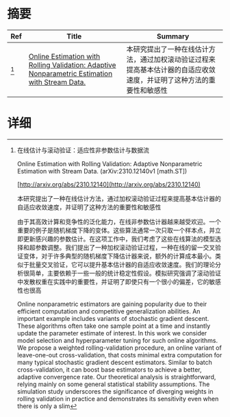 # 摘要

| Ref | Title | Summary |
| --- | --- | --- |
| [^1] | [Online Estimation with Rolling Validation: Adaptive Nonparametric Estimation with Stream Data.](http://arxiv.org/abs/2310.12140) | 本研究提出了一种在线估计方法，通过加权滚动验证过程来提高基本估计器的自适应收敛速度，并证明了这种方法的重要性和敏感性 |

# 详细

[^1]: 在线估计与滚动验证：适应性非参数估计与数据流

    Online Estimation with Rolling Validation: Adaptive Nonparametric Estimation with Stream Data. (arXiv:2310.12140v1 [math.ST])

    [http://arxiv.org/abs/2310.12140](http://arxiv.org/abs/2310.12140)

    本研究提出了一种在线估计方法，通过加权滚动验证过程来提高基本估计器的自适应收敛速度，并证明了这种方法的重要性和敏感性

    

    由于其高效计算和竞争性的泛化能力，在线非参数估计器越来越受欢迎。一个重要的例子是随机梯度下降的变体。这些算法通常一次只取一个样本点，并立即更新感兴趣的参数估计。在这项工作中，我们考虑了这些在线算法的模型选择和超参数调整。我们提出了一种加权滚动验证过程，一种在线的留一交叉验证变体，对于许多典型的随机梯度下降估计器来说，额外的计算成本最小。类似于批量交叉验证，它可以提升基本估计器的自适应收敛速度。我们的理论分析很简单，主要依赖于一些一般的统计稳定性假设。模拟研究强调了滚动验证中发散权重在实践中的重要性，并证明了即使只有一个很小的偏差，它的敏感性也很高

    Online nonparametric estimators are gaining popularity due to their efficient computation and competitive generalization abilities. An important example includes variants of stochastic gradient descent. These algorithms often take one sample point at a time and instantly update the parameter estimate of interest. In this work we consider model selection and hyperparameter tuning for such online algorithms. We propose a weighted rolling-validation procedure, an online variant of leave-one-out cross-validation, that costs minimal extra computation for many typical stochastic gradient descent estimators. Similar to batch cross-validation, it can boost base estimators to achieve a better, adaptive convergence rate. Our theoretical analysis is straightforward, relying mainly on some general statistical stability assumptions. The simulation study underscores the significance of diverging weights in rolling validation in practice and demonstrates its sensitivity even when there is only a slim
    


